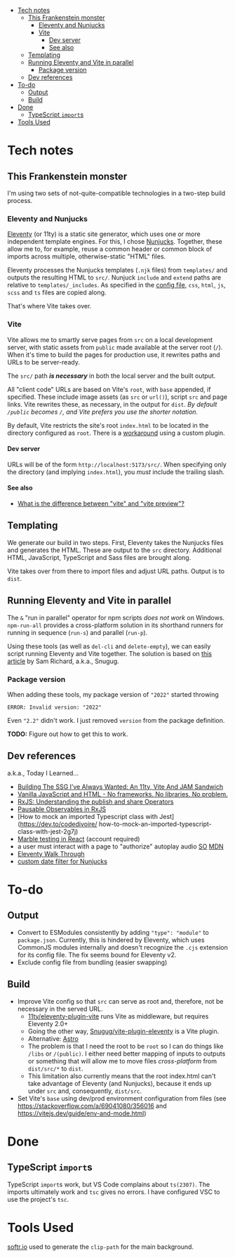 - [Tech notes](#tech-notes)
  - [This Frankenstein monster](#this-frankenstein-monster)
    - [Eleventy and Nunjucks](#eleventy-and-nunjucks)
    - [Vite](#vite)
      - [Dev server](#dev-server)
      - [See also](#see-also)
  - [Templating](#templating)
  - [Running Eleventy and Vite in parallel](#running-eleventy-and-vite-in-parallel)
    - [Package version](#package-version)
  - [Dev references](#dev-references)
- [To-do](#to-do)
  - [Output](#output)
  - [Build](#build)
- [Done](#done)
  - [TypeScript `import`s](#typescript-imports)
- [Tools Used](#tools-used)

# Tech notes

## This Frankenstein monster
I'm using two sets of not-quite-compatible technologies in a two-step build process.

### Eleventy and Nunjucks
[Eleventy](https://www.11ty.dev/docs/) (or 11ty) is a static site generator,
which uses one or more independent template engines. For this, I chose
[Nunjucks](https://mozilla.github.io/nunjucks/templating.html). Together, these
allow me to, for example, reuse a common header or common block of imports
across multiple, otherwise-static "HTML" files.

Eleventy processes the Nunjucks templates (`.njk` files) from `templates/` and outputs
the resulting HTML to `src/`. Nunjuck `include` and `extend` paths are relative
to `templates/_includes`. As specified in the [config file](./.eleventy.js),
`css`, `html`, `js`, `scss` and `ts` files are copied along.

That's where Vite takes over.

### Vite
Vite allows me to smartly serve pages from `src` on a local development server,
with static assets from `public` made available at the server root (`/`). When
it's time to build the pages for production use, it rewrites paths and
URLs to be server-ready.

The `src/` path ***is necessary*** in both the local server and the built output.

All "client code" URLs are based on Vite's `root`, with `base` appended, if
specified. These include image assets (as `src` or `url()`), script `src` and
page links. Vite rewrites these, as necessary, in the output for `dist`.
*By default `/public` becomes `/`, and Vite prefers you use the shorter notation.*

By default, Vite restricts the site's root `index.html` to be located in the
directory configured as `root`. There is a [workaround](https://github.com/vitejs/vite/issues/3354#issuecomment-842331283)
using a custom plugin.

#### Dev server
URLs will be of the form `http://localhost:5173/src/`. When specifying only
the directory (and implying `index.html`), you *must* include the trailing
slash.
#### See also
  * [What is the difference between "vite" and "vite preview"?](https://stackoverflow.com/q/71703933)

## Templating
We generate our build in two steps. First, Eleventy takes the Nunjucks files and
generates the HTML. These are output to the `src` directory. Additional HTML,
JavaScript, TypeScript and Sass files are brought along.

Vite takes over from there to import files and adjust URL paths. Output is to
`dist`.

## Running Eleventy and Vite in parallel
The `&` "run in parallel" operator for npm scripts _does not work_ on Windows.
`npm-run-all` provides a cross-platform solution in its shorthand runners
for running in sequence (`run-s`) and parallel (`run-p`).

Using these tools (as well as `del-cli` and `delete-empty`), we can easily
script running Eleventy and Vite together. The solution is based on
[this article](https://snugug.com/musings/eleventy-plus-vite/) by Sam Richard,
a.k.a., Snugug.

### Package version
When adding these tools, my package version of `"2022"` started throwing
```
ERROR: Invalid version: "2022"
```
Even `"2.2"` didn't work. I just removed `version` from the package definition.

**TODO:** Figure out how to get this to work.

## Dev references
a.k.a., Today I Learned...
 * [Building The SSG I’ve Always Wanted: An 11ty, Vite And JAM Sandwich](https://www.smashingmagazine.com/2021/10/building-ssg-11ty-vite-jam-sandwich/)
 * [Vanilla JavaScript and HTML - No frameworks. No libraries. No problem.](https://johnpapa.net/render-html-2/)
 * [RxJS: Understanding the publish and share Operators](https://ncjamieson.com/understanding-publish-and-share/)
 * [Pausable Observables in RxJS](https://kddsky.medium.com/pauseable-observables-in-rxjs-58ce2b8c7dfd)
 * [How to mock an imported Typescript class with Jest](https://dev.to/codedivoire/   how-to-mock-an-imported-typescript-class-with-jest-2g7j)
 * [Marble testing in React](https://medium.com/swlh/marble-testing-in-react-ba0639441afa) (account required)
 * a user must interact with a page to "authorize" autoplay audio [SO](https://stackoverflow.com/a/57632961/356016) [MDN](https://developer.mozilla.org/en-US/docs/Web/Media/Autoplay_guide)
 * [Eleventy Walk Through](https://rphunt.github.io/eleventy-walkthrough/)
 * [custom date filter for Nunjucks](https://eszter.space/11ty-njk-filters/)

# To-do

## Output
* Convert to ESModules consistently by adding `"type": "module"` to `package.json`. Currently, this is hindered by Eleventy, which uses CommonJS modules internally and doesn't recognize the `.cjs` extension for its config file. The fix seems bound for Eleventy v2.
* Exclude config file from bundling (easier swapping)

## Build
* Improve Vite config so that `src` can serve as root and, therefore, not
    be necessary in the served URL.
    * [11ty/eleventy-plugin-vite](https://www.11ty.dev/docs/server-vite/) runs Vite as middleware, but requires Eleventy 2.0+
    * Going the other way, [Snugug/vite-plugin-eleventy](https://github.com/Snugug/vite-plugin-eleventy) is a Vite plugin.
    * Alternative: [Astro](https://astro.build/)
    * The problem is that I need the root to be `root` so I can do things
      like `/libs` or `/(public)`. I either need better mapping of inputs to
      outputs or something that will allow me to move files _cross-platform_
      from `dist/src/*` to `dist`.
    * This limitation also currently means that the root index.html can't
      take advantage of Eleventy (and Nunjucks), because it ends up under `src` and,
      consequently, `dist/src`.
* Set Vite's `base` using dev/prod environment configuration from files
    (see https://stackoverflow.com/a/69041080/356016 and https://vitejs.dev/guide/env-and-mode.html)

# Done
## TypeScript `import`s
TypeScript `import`s work, but VS Code complains about `ts(2307)`. The imports
ultimately work and `tsc` gives no errors. I have configured VSC to use the project's `tsc`.

# Tools Used

[softr.io](https://www.softr.io/tools/svg-wave-generator) used to generate the `clip-path` for the main background.

